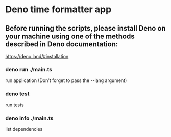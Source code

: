 # Deno time formatter app

## Before running the scripts, please install Deno on your machine using one of the methods described in Deno documentation:
https://deno.land/#installation

### deno run ./main.ts
run application
(Don't forget to pass the --lang argument)

### deno test
run tests

### deno info ./main.ts
list dependencies

